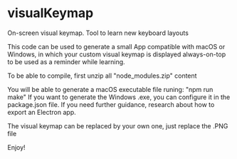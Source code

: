 # visualKeymap
On-screen visual keymap. Tool to learn new keyboard layouts


This code can be used to generate a small App compatible with macOS or Windows, in which your custom visual keymap is displayed always-on-top to be used as a reminder while learning.

To be able to compile, first unzip all "node_modules.zip" content

You will be able to generate a macOS executable file runing: "npm run make" 
If you want to generate the Windows .exe, you can configure it in the package.json file.
If you need further guidance, research about how to export an Electron app.

The visual keymap can be replaced by your own one, just replace the .PNG file

Enjoy!
